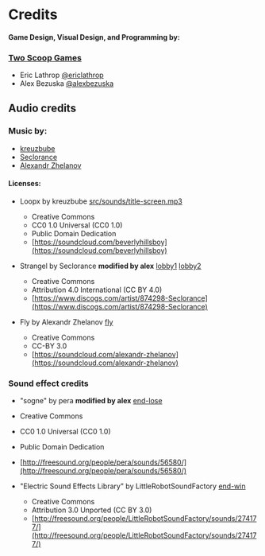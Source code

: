 # Credits

#### Game Design, Visual Design, and Programming by:

### [Two Scoop Games](http://twoscoopgames.com)

* Eric Lathrop [@ericlathrop](https://twitter.com/ericlathrop)
* Alex Bezuska [@alexbezuska](https://twitter.com/alexbezuska)

## Audio credits

### Music by:

* [kreuzbube](http://soundcloud.com/beverlyhillsboy)
* [Seclorance](http://discogs.com/artist/874298-Seclorance)
* [Alexandr Zhelanov](http://soundcloud.com/alexandr-zhelanov)

#### Licenses:
* Loopx by kreuzbube [src/sounds/title-screen.mp3](src/sounds/title-screen.mp3)
   * Creative Commons
  * CC0 1.0 Universal (CC0 1.0)
  * Public Domain Dedication
  * [https://soundcloud.com/beverlyhillsboy](https://soundcloud.com/beverlyhillsboy)

* Strangel by Seclorance **modified by alex** [lobby1](src/sounds/lobby1.mp3) [lobby2](src/sounds/lobby2.mp3)
  * Creative Commons
  * Attribution 4.0 International (CC BY 4.0)
  * [https://www.discogs.com/artist/874298-Seclorance](https://www.discogs.com/artist/874298-Seclorance)

* Fly by Alexandr Zhelanov [fly](src/sounds/fly.mp3)
   * Creative Commons
  * CC-BY 3.0
  * [https://soundcloud.com/alexandr-zhelanov](https://soundcloud.com/alexandr-zhelanov)



### Sound effect credits

* "sogne" by pera **modified by alex** [end-lose](src/sounds/end-lose.mp3)
 * Creative Commons
  * CC0 1.0 Universal (CC0 1.0)
  * Public Domain Dedication
  * [http://freesound.org/people/pera/sounds/56580/](http://freesound.org/people/pera/sounds/56580/)

* "Electric Sound Effects Library" by LittleRobotSoundFactory [end-win](src/sounds/end-win.mp3)
  * Creative Commons
  * Attribution 3.0 Unported (CC BY 3.0)
  * [http://freesound.org/people/LittleRobotSoundFactory/sounds/274177/](http://freesound.org/people/LittleRobotSoundFactory/sounds/274177/)
